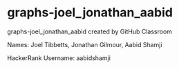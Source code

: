 # graphs-joel_jonathan_aabid
graphs-joel_jonathan_aabid created by GitHub Classroom

Names: Joel Tibbetts, Jonathan Gilmour, Aabid Shamji


HackerRank Username: aabidshamji
